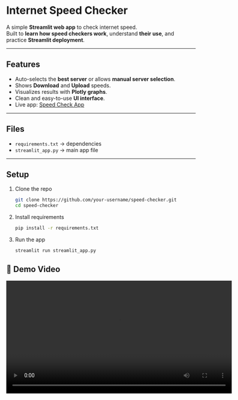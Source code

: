 # Internet Speed Checker

A simple **Streamlit web app** to check internet speed.  
Built to **learn how speed checkers work**, understand **their use**, and practice **Streamlit deployment**.  

---

## Features
- Auto-selects the **best server** or allows **manual server selection**.  
- Shows **Download** and **Upload** speeds.  
- Visualizes results with **Plotly graphs**.  
- Clean and easy-to-use **UI interface**.  
- Live app: [Speed Check App](https://speed-check-app.streamlit.app/app)  

---

## Files
- `requirements.txt` → dependencies  
- `streamlit_app.py` → main app file  

---

## Setup
1. Clone the repo  
   ```bash
   git clone https://github.com/your-username/speed-checker.git
   cd speed-checker
   ```
2. Install requirements  
   ```bash
   pip install -r requirements.txt
   ```
3. Run the app  
   ```bash
   streamlit run streamlit_app.py
   ```

## 🎥 Demo Video

<video src="speed-check-app-demo.webm" controls width="600"></video>
